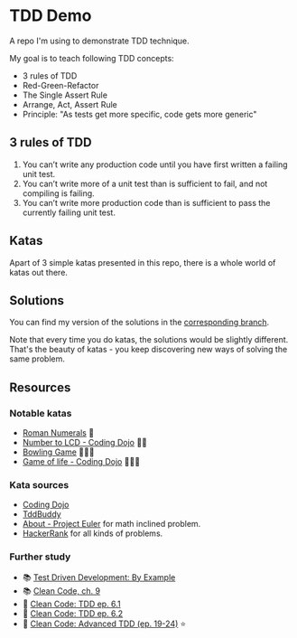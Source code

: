 # TDD Demo

A repo I'm using to demonstrate TDD technique.

My goal is to teach following TDD concepts:

* 3 rules of TDD
* Red-Green-Refactor 
* The Single Assert Rule
* Arrange, Act, Assert Rule
* Principle: "As tests get more specific, code gets more generic"

## 3 rules of TDD

1. You can’t write any production code until you have first written a failing 
   unit test.
2. You can’t write more of a unit test than is sufficient to fail, and not 
   compiling is failing.
3. You can’t write more production code than is sufficient to pass the 
   currently failing unit test.

## Katas

Apart of 3 simple katas presented in this repo, there is a whole world of 
katas out there.

## Solutions

You can find my version of the solutions in the 
[corresponding branch](https://github.com/sergekukharev/tdd-demo/tree/solutions). 

Note that every time you do katas, the solutions would be slightly different. 
That's the beauty of katas - you keep discovering new ways of solving the 
same problem.

## Resources

### Notable katas

* [Roman Numerals](http://codingdojo.org/kata/RomanNumerals/)               💪
* [Number to LCD - Coding Dojo](http://codingdojo.org/kata/NumberToLCD/)    💪💪
* [Bowling Game](http://codingdojo.org/kata/Bowling/)                       💪💪💪
* [Game of life - Coding Dojo](http://codingdojo.org/kata/GameOfLife/)      💪💪💪

### Kata sources

* [Coding Dojo](http://codingdojo.org)
* [TddBuddy](http://www.tddbuddy.com/)
* [About - Project Euler](https://projecteuler.net/) for math inclined problem.
* [HackerRank](http://hackerrank.com) for all kinds of problems.

### Further study

* 📚 [Test Driven Development: By Example](https://www.goodreads.com/book/show/387190.Test_Driven_Development)
* 📚 [Clean Code, ch. 9](https://www.goodreads.com/book/show/3735293-clean-code)
* 🎥 [Clean Code: TDD ep. 6.1](https://cleancoders.com/video-details/clean-code-episode-6-p1)
* 🎥 [Clean Code: TDD ep. 6.2](https://cleancoders.com/video-details/clean-code-episode-6-p2) 
* 🎥 [Clean Code: Advanced TDD (ep. 19-24)](https://cleancoders.com/videos?series=clean-code&subseries=advanced-tdd) ⭐️

